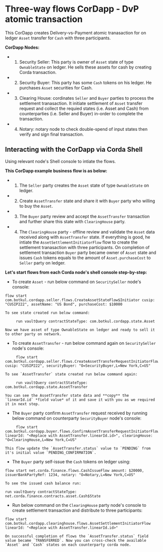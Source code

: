 # Three-way flows CorDapp - DvP atomic transaction

This CorDapp creates Delivery-vs-Payment atomic tranasaction for on ledger `Asset` transfer for `Cash` with three participants.

**CorDapp Nodes:**

* 1. Security Seller:  This party is owner of `Asset` state of type `OwnableState` on ledger. He sells these assets for cash by creating Corda transaction.
* 2. Security Buyer: This party has some `Cash` tokens on his ledger. He purchases `Asset` securities for Cash.
* 3. Clearing House: cordinates `Seller` and `Buyer` parties to process the settlement tranasaction. It initiate settlement of `Asset` transfer request and collect the requied states (i.e. Asset and Cash) from counterparties (i.e. Seller and Buyer) in-order to complete the transaction.
* 4. Notary: notary node to check double-spend of input states then verify and sign final transaction.

## Interacting with the CorDapp via Corda Shell

Using relevant node's Shell console to intiate the flows.

**This CorDapp example business flow is as below:**
* 1. The `Seller` party creates the `Asset` state of type `OwnableState` on ledger.
* 2. Create `AssetTransfer` state and share it with `Buyer` party who willing to buy the `Asset`. 
* 3. The `Buyer` party review and accept the `AssetTransfer` transaction and further share this state with `ClearingHouse` party.
* 4. The `ClearingHouse` party - offline review and validate the `Asset` data received along with `AssetTransfer` state. If everything is good, he intiate the `AssetSettlementInitiatorFlow` flow to create the settlement tranasaction with three participants. On completion of settlement transaction `Buyer` party became owner of `Asset` state and issues `Cash` tokens equals to the amount of `Asset.purchaseCost` to `Seller` party on ledger.

**Let's start flows from each Corda node's shell console step-by-step:**

* To create `Asset` - run below command on `SecuritySeller` node's console:
```console
flow start com.botkul.cordapp.seller.flows.CreateAssetStateFlow$Initiator cusip: "CUSIP222", assetName: "US Bond", purchaseCost: $10000
```
    To see state created run below command:
```console
     run vaultQuery contractStateType: com.botkul.cordapp.state.Asset
```
    Now we have asset of type OwnableState on ledger and ready to sell it to other party on network.
    
* To create `AssetTransfer` - run below command again on `SecuritySeller` node's console:
```console
     flow start com.botkul.cordapp.seller.flows.CreateAssetTransferRequestInitiatorFlow cusip: "CUSIP222", securityBuyer: "O=SecurityBuyer,L=New York,C=US"
```
    To see `AssetTransfer` state created run below command again:
```console    
     run vaultQuery contractStateType: com.botkul.cordapp.state.AssetTransfer
```    
    You can see the AssetTransfer state data and **copy** the `linearId.id` *field value* of it and save it with you as we required it in next step.

* The `Buyer` party confirm `AssetTransfer` request received by running below command on counterparty `SecurityBuyer` node's console:
```console
     flow start com.botkul.cordapp.buyer.flows.ConfirmAssetTransferRequestInitiatorFlow linearId: "<Replace with AssetTransfer.linearId.id>", clearingHouse: "O=ClearingHouse,L=New York,C=US"
```
    This flow update the `AssetTransfer.status` value to `PENDING` from it's initial value `PENDING_CONFIRMATION`.

* The `Buyer` party self-issue the `Cash` tokens on ledger using:
```console
flow start net.corda.finance.flows.CashIssueFlow amount: $20000, issuerBankPartyRef: 1234, notary: "O=Notary,L=New York,C=US"
```
    To see the issued cash balance run:
```console
run vaultQuery contractStateType: net.corda.finance.contracts.asset.Cash$State
```    
* Run below command on the `ClearingHouse` party node's console to create settlement transaction and distribute to three participants:
```console
flow start com.botkul.cordapp.clearinghouse.flows.AssetSettlementInitiatorFlow linearId: "<Replace with AssetTransfer.linearId.id>"
```
    On successful completion of flows the `AssetTransfer.status` field value became `TRANSFERRED`. Now you can cross-check the available `Asset` and `Cash` states on each counterparty corda node.